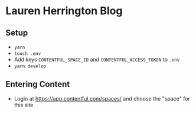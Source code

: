 # Lauren Herrington Blog

## Setup
* `yarn`
* `touch .env`
* Add keys `CONTENTFUL_SPACE_ID` and `CONTENTFUL_ACCESS_TOKEN` to `.env`
* `yarn develop`

## Entering Content
* Login at https://app.contentful.com/spaces/ and choose the "space" for this site